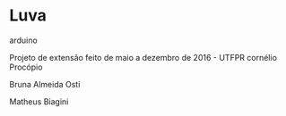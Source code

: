 # Luva
arduino


Projeto de extensão feito de maio a dezembro de 2016 - UTFPR cornélio Procópio

Bruna Almeida Osti

Matheus Biagini
